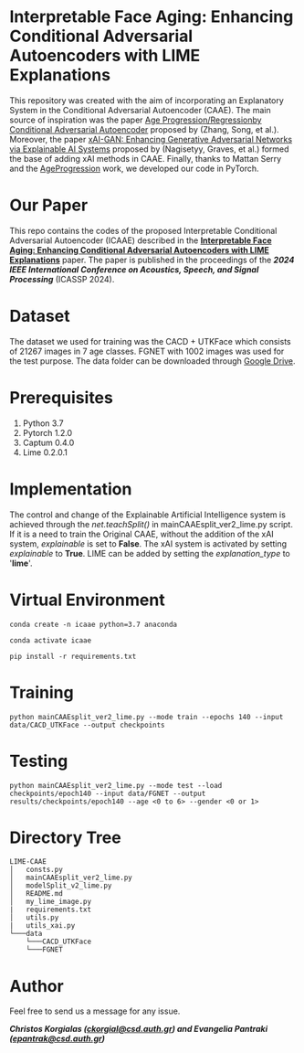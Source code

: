 #  Interpretable Face Aging: Enhancing Conditional Adversarial Autoencoders with LIME Explanations

This repository was created with the aim of incorporating an Explanatory System in the Conditional Adversarial Autoencoder (CAAE). The main source of inspiration was the paper [Age Progression/Regressionby Conditional Adversarial Autoencoder](https://openaccess.thecvf.com/content_cvpr_2017/html/Zhang_Age_ProgressionRegression_by_CVPR_2017_paper.html) proposed by (Zhang, Song, et al.). Moreover, the paper [xAI-GAN: Enhancing Generative Adversarial Networks via Explainable AI Systems](https://arxiv.org/abs/2002.10438) proposed by (Nagisetyy, Graves, et al.) formed the base of adding xAI methods in CAAE. Finally, thanks to Mattan Serry and the [AgeProgression](https://github.com/mattans/AgeProgression) work, we developed our code in PyTorch.

# Our Paper

This repo contains the codes of the proposed Interpretable Conditional Adversarial Autoencoder (ICAAE) described in the [**Interpretable Face Aging: Enhancing Conditional Adversarial Autoencoders with LIME Explanations**]() paper. The paper is published in the proceedings of the ***2024 IEEE International Conference on Acoustics, Speech, and Signal Processing*** (ICASSP 2024).


# Dataset

The dataset we used for training was the CACD + UTKFace which consists of 21267 images in 7 age classes. FGNET with 1002 images was used for the test purpose. The data folder can be downloaded through [Google Drive](https://drive.google.com/drive/folders/1AvYtsiAiZaO611AMGBK8fSFCqrUlBOOf?usp=sharing).

# Prerequisites

1. Python 3.7
2. Pytorch 1.2.0
3. Captum 0.4.0
4. Lime 0.2.0.1

# Implementation

The control and change of the Explainable Artificial Intelligence system is achieved through the *net.teachSplit()* in mainCAAEsplit_ver2_lime.py script. If it is a need to train the Original CAAE, without the addition of the xAI system, *explainable* is set to **False**. The xAI system is activated by setting *explainable* to **True**. LIME can be added by setting the *explanation_type* to '**lime**'.

# Virtual Environment

```shell
conda create -n icaae python=3.7 anaconda
```

```shell
conda activate icaae
```

```shell
pip install -r requirements.txt
```

# Training

```shell
python mainCAAEsplit_ver2_lime.py --mode train --epochs 140 --input data/CACD_UTKFace --output checkpoints
```
# Testing 

```shell
python mainCAAEsplit_ver2_lime.py --mode test --load checkpoints/epoch140 --input data/FGNET --output results/checkpoints/epoch140 --age <0 to 6> --gender <0 or 1>
```

# Directory Tree
```
LIME-CAAE   
│   consts.py  
│   mainCAAEsplit_ver2_lime.py  
│   modelSplit_v2_lime.py   
│   README.md
│   my_lime_image.py
|   requirements.txt
│   utils.py
|   utils_xai.py
└───data
    └───CACD_UTKFace
    └───FGNET
```

# Author

Feel free to send us a message for any issue.

***Christos Korgialas (ckorgial@csd.auth.gr) and Evangelia Pantraki (epantrak@csd.auth.gr)***
